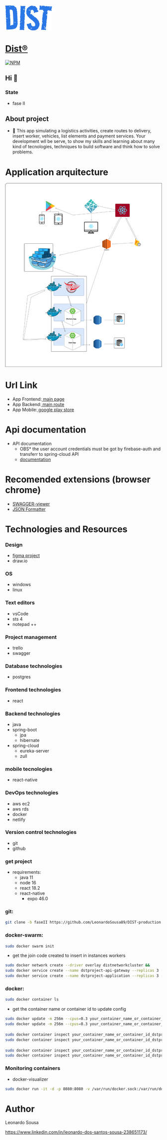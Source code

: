 
![alt text](/assets/DIST.png)
[<h1>Dist&reg;</h1>]()


[![NPM](https://img.shields.io/npm/l/react)](https://github.com/LeonardoSousa89/DIST-project_development/blob/main/LICENSE.LICENSE) 

## Hi 👋
### State
- fase II

## About project
- 🔭 This app simulating a logistics activities, create routes to delivery, insert worker, vehicles,
list elements and payment services.
Your development wll be serve, to show my skills and learning about
many kind of tecnologies, techniques to build software and think how to solve problems.


# Application arquitecture
![alt text](/assets/arquitecture.png)

# Url Link
- App Frontend:[<a href="https://dist-project.netlify.app/signup"> main page</a>]()
- App Backend:[<a href="http://DIST-1812480901.us-east-1.elb.amazonaws.com:8765/dstproject-application/dist/worker/administration"> main route</a>]()
- App Mobile:[<a href="https://play.google.com/store/games?hl=pt_BR&gl=US&pli=1"> google play store</a>]()

# Api documentation

- API documentation
	- OBS* the user account credentials must be got by firebase-auth and transferr to spring-cloud API
	- [<a href="https://app.swaggerhub.com/apis-docs/Leo.Team89/DIST/2.0#/">documentation</a>]()

# Recomended extensions (browser chrome)

- [<a href="https://chrome.google.com/webstore/detail/swagger-viewer/nfmkaonpdmaglhjjlggfhlndofdldfag">SWAGGER-viewer</a>]()
- [<a href="https://chrome.google.com/webstore/detail/json-formatter/bcjindcccaagfpapjjmafapmmgkkhgoa">JSON Formatter</a>]()

# Technologies and Resources

### Design
- [<a href="https://www.figma.com/file/VHlRlB0IctNxuOElcFC0As/DIST-project?node-id=0%3A1">figma project</a>]()
- draw.io

### OS
- windows
- linux

### Text editors
- vsCode
- sts 4
- notepad ++

### Project management
- trello
- swagger

### Database technologies
- postgres

### Frontend technologies
- react

### Backend technologies
- java
- spring-boot
	- jpa
	- hibernate
- spring-cloud
	- eureka-server
	- zull
	
### mobile tecnologies
- react-native

### DevOps technologies
- aws ec2
- aws rds
- docker
- netlify

### Version control technologies
- git
- github

### get project
- requirements: 
  - java 11
  - node 16
  - react 18.2
  - react-native
    - expo 46.0

### git:
```bash
git clone -b faseII https://github.com/LeonardoSousa89/DIST-production.git

```

### docker-swarm:
```bash
sudo docker swarm init 
```
- get the join code created to insert in instances workers
```bash
sudo docker network create --driver overlay distnetworkcluster &&
sudo docker service create --name dstproject-api-gateway --replicas 3 -p 8765:8765 --network distnetworkcluster leozin89/dstproject-api-gateway:v6 &&
sudo docker service create --name dstproject-application --replicas 3 -p 8762:8762 --network distnetworkcluster leozin89/dstproject-application:v5
```

### docker:

```bash
sudo docker container ls
```
- get the container name or container id to update config
```bash
sudo docker update -m 256m --cpus=0.3 your_container_name_or_container_id_dstproject-api-gateway &&
sudo docker update -m 256m --cpus=0.3 your_container_name_or_container_id_dstproject-application

sudo docker container inspect your_container_name_or_container_id_dstproject-api-gateway | grep -i mem
sudo docker container inspect your_container_name_or_container_id_dstproject-application | grep -i mem

sudo docker container inspect your_container_name_or_container_id_dstproject-api-gateway | grep -i cpu
sudo docker container inspect your_container_name_or_container_id_dstproject-application | grep -i cpu
```

### Monitoring containers
- docker-visualizer
```bash
sudo docker run -it -d -p 8080:8080 -v /var/run/docker.sock:/var/run/docker.sock dockersamples/visualizer
```

# Author

Leonardo Sousa



https://www.linkedin.com/in/leonardo-dos-santos-sousa-238651173/
